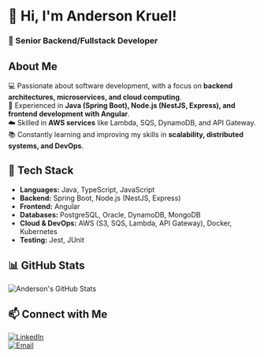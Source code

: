 # 👋 Hi, I'm Anderson Kruel!
### 🚀 Senior Backend/Fullstack Developer

## About Me

💻 Passionate about software development, with a focus on **backend architectures, microservices, and cloud computing**.  
🚀 Experienced in **Java (Spring Boot), Node.js (NestJS, Express), and frontend development with Angular**.  
☁️ Skilled in **AWS services** like Lambda, SQS, DynamoDB, and API Gateway.  
📚 Constantly learning and improving my skills in **scalability, distributed systems, and DevOps**.  

## 🔧 Tech Stack

- **Languages:** Java, TypeScript, JavaScript  
- **Backend:** Spring Boot, Node.js (NestJS, Express)  
- **Frontend:** Angular  
- **Databases:** PostgreSQL, Oracle, DynamoDB, MongoDB  
- **Cloud & DevOps:** AWS (S3, SQS, Lambda, API Gateway), Docker, Kubernetes  
- **Testing:** Jest, JUnit  

## 📊 GitHub Stats

![Anderson's GitHub Stats](https://github-readme-stats.vercel.app/api?username=akruel&show_icons=true&theme=radical)

## 📫 Connect with Me  

[![LinkedIn](https://img.shields.io/badge/LinkedIn-blue?logo=linkedin)](https://www.linkedin.com/in/anderson-kruel/?locale=en_US)  
[![Email](https://img.shields.io/badge/Email-red?logo=gmail)](mailto:anderson.kruel@gmail.com)  
